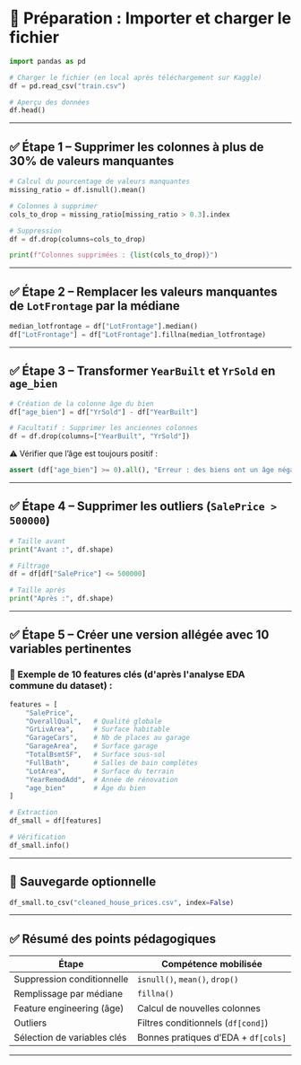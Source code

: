 # 🔧 Préparation : Importer et charger le fichier

```python
import pandas as pd

# Charger le fichier (en local après téléchargement sur Kaggle)
df = pd.read_csv("train.csv")

# Aperçu des données
df.head()
```

---

## ✅ Étape 1 – Supprimer les colonnes à plus de 30% de valeurs manquantes

```python
# Calcul du pourcentage de valeurs manquantes
missing_ratio = df.isnull().mean()

# Colonnes à supprimer
cols_to_drop = missing_ratio[missing_ratio > 0.3].index

# Suppression
df = df.drop(columns=cols_to_drop)

print(f"Colonnes supprimées : {list(cols_to_drop)}")
```

---

## ✅ Étape 2 – Remplacer les valeurs manquantes de `LotFrontage` par la médiane

```python
median_lotfrontage = df["LotFrontage"].median()
df["LotFrontage"] = df["LotFrontage"].fillna(median_lotfrontage)
```

---

## ✅ Étape 3 – Transformer `YearBuilt` et `YrSold` en `age_bien`

```python
# Création de la colonne âge du bien
df["age_bien"] = df["YrSold"] - df["YearBuilt"]

# Facultatif : Supprimer les anciennes colonnes
df = df.drop(columns=["YearBuilt", "YrSold"])
```

⚠️ Vérifier que l’âge est toujours positif :

```python
assert (df["age_bien"] >= 0).all(), "Erreur : des biens ont un âge négatif"
```

---

## ✅ Étape 4 – Supprimer les outliers (`SalePrice > 500000`)

```python
# Taille avant
print("Avant :", df.shape)

# Filtrage
df = df[df["SalePrice"] <= 500000]

# Taille après
print("Après :", df.shape)
```

---

## ✅ Étape 5 – Créer une version allégée avec 10 variables pertinentes

### 🎯 Exemple de 10 features clés (d'après l'analyse EDA commune du dataset) :

```python
features = [
    "SalePrice",
    "OverallQual",   # Qualité globale
    "GrLivArea",     # Surface habitable
    "GarageCars",    # Nb de places au garage
    "GarageArea",    # Surface garage
    "TotalBsmtSF",   # Surface sous-sol
    "FullBath",      # Salles de bain complètes
    "LotArea",       # Surface du terrain
    "YearRemodAdd",  # Année de rénovation
    "age_bien"       # Âge du bien
]

# Extraction
df_small = df[features]

# Vérification
df_small.info()
```

---

## 💾 Sauvegarde optionnelle

```python
df_small.to_csv("cleaned_house_prices.csv", index=False)
```

---

## ✅ Résumé des points pédagogiques

| Étape                       | Compétence mobilisée                |
| --------------------------- | ----------------------------------- |
| Suppression conditionnelle  | `isnull()`, `mean()`, `drop()`      |
| Remplissage par médiane     | `fillna()`                          |
| Feature engineering (âge)   | Calcul de nouvelles colonnes        |
| Outliers                    | Filtres conditionnels (`df[cond]`)  |
| Sélection de variables clés | Bonnes pratiques d’EDA + `df[cols]` |

---